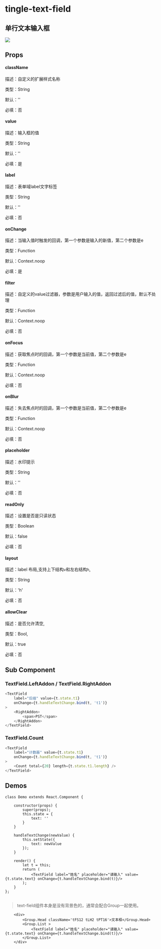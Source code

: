 # tingle-text-field

## 单行文本输入框

![](http://aligitlab.oss-cn-hangzhou-zmf.aliyuncs.com/uploads/tingle-ui/tingle-ui/87c52be385d64da873fccdc3a5a5e4af/image.png)

## Props

#### className

描述：自定义的扩展样式名称

类型：String

默认：''

必填：否

#### value

描述：输入框的值

类型：String

默认：''

必填：是

#### label

描述：表单域label文字标签

类型：String

默认：''

必填：否

#### onChange

描述：当输入值时触发的回调，第一个参数是输入的新值，第二个参数是e

类型：Function

默认：Context.noop

必填：是

#### filter

描述：自定义的value过滤器，参数是用户输入的值，返回过滤后的值，默认不处理

类型：Function

默认：Context.noop

必填：否

#### onFocus

描述：获取焦点时的回调，第一个参数是当前值，第二个参数是e

类型：Function

默认：Context.noop

必填：否

#### onBlur

描述：失去焦点时的回调，第一个参数是当前值，第二个参数是e

类型：Function

默认：Context.noop

必填：否

#### placeholder

描述：水印提示

类型：String

默认：''

必填：否

#### readOnly

描述：设置是否是只读状态

类型：Boolean

默认：false

必填：否

#### layout

描述：label 布局,支持上下结构`v`和左右结构`h`,

类型：String

默认：'h'

必填：否

#### allowClear

描述：是否允许清空,

类型：Bool,

默认：true

必填：否


## Sub Component

### TextField.LeftAddon / TextField.RightAddon

```javascript
<TextField
    label="后缀" value={t.state.t1}
    onChange={t.handleTextChange.bind(t, 't1')}
>
    <RightAddon>
        <span>PST</span>
    </RightAddon>
</TextField>
```

### TextField.Count

```javascript
<TextField
    label="计数器" value={t.state.t1}
    onChange={t.handleTextChange.bind(t, 't1')}
>
    <Count total={20} length={t.state.t1.length} />
</TextField>
```

## Demos

```
class Demo extends React.Component {

    constructor(props) {
        super(props);
        this.state = {
            text: ''
        }
    }

    handleTextChange(newValue) {
        this.setState({
            text: newValue
        });
    }

    render() {
        let t = this;
        return (
            <TextField label="姓名" placeholder="请输入" value={t.state.text} onChange={t.handleTextChange.bind(t)}/>
        );
    }
};


```

> text-field组件本身是没有背景色的，通常会配合Group一起使用。


```
    <div>
        <Group.Head className='tFS12 tLH2 tPT16'>文本框</Group.Head>
        <Group.List >
            <TextField label="姓名" placeholder="请输入" value={t.state.text} onChange={t.handleTextChange.bind(t)}/>
        </Group.List>
    </div>
```


